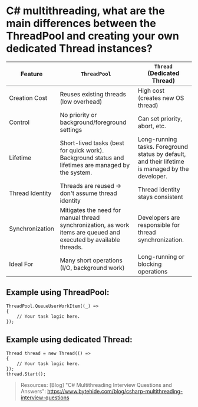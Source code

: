 ﻿# C# multithreading, what are the main differences between the ThreadPool and creating your own dedicated Thread instances?
| Feature | `ThreadPool` | `Thread` (Dedicated Thread) |
| ------------- | ------------- | ------------- |
| Creation Cost | Reuses existing threads (low overhead) | High cost (creates new OS thread) |
| Control | No priority or background/foreground settings | Can set priority, abort, etc. |
| Lifetime | Short-lived tasks (best for quick work). Background status and lifetimes are managed by the system. | Long-running tasks. Foreground status by default, and their lifetime is managed by the developer. |
| Thread Identity | Threads are reused → don't assume thread identity | Thread identity stays consistent | 
| Synchronization | Mitigates the need for manual thread synchronization, as work items are queued and executed by available threads. | Developers are responsible for thread synchronization. | 
| Ideal For | Many short operations (I/O, background work) | Long-running or blocking operations |

## Example using ThreadPool:
```
ThreadPool.QueueUserWorkItem((_) =>
{
    // Your task logic here.
});
```

## Example using dedicated Thread:
```
Thread thread = new Thread(() =>
{
    // Your task logic here.
});
thread.Start();
```

> Resources:
[Blog] "C# Multithreading Interview Questions and Answers": https://www.bytehide.com/blog/csharp-multithreading-interview-questions
